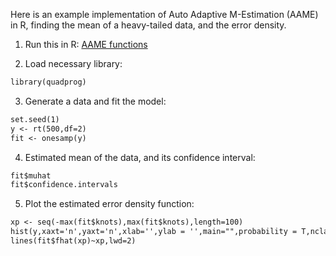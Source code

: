 Here is an example implementation of Auto Adaptive M-Estimation (AAME) in R, finding the mean of a heavy-tailed data, and the error density.

1. Run this in R: [AAME functions](functions_aame.r)

2. Load necessary library:
```markdown
library(quadprog)
```

3. Generate a data and fit the model:
```markdown
set.seed(1)
y <- rt(500,df=2)
fit <- onesamp(y)
```

4. Estimated mean of the data, and its confidence interval:
```markdown
fit$muhat 
fit$confidence.intervals 
```

5. Plot the estimated error density function:
```markdown
xp <- seq(-max(fit$knots),max(fit$knots),length=100)
hist(y,xaxt='n',yaxt='n',xlab='',ylab = '',main="",probability = T,nclass = 100)
lines(fit$fhat(xp)~xp,lwd=2)
```
